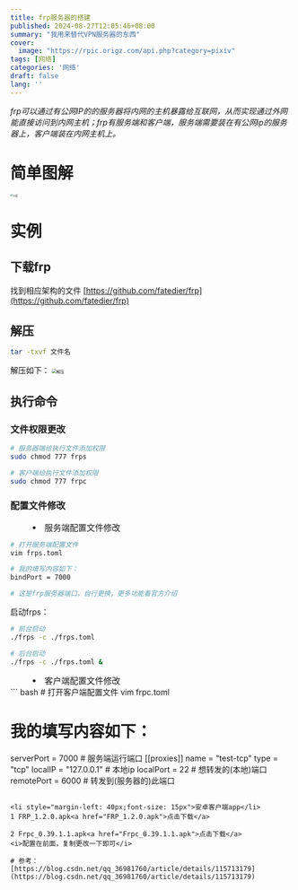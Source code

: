 ```yaml
---
title: frp服务器的搭建
published: 2024-08-27T12:05:46+08:00
summary: "我用来替代VPN服务器的东西"
cover:
  image: "https://rpic.origz.com/api.php?category=pixiv"
tags: [网络]
categories: '网络'
draft: false 
lang: ''
---
```

<i>frp可以通过有公网IP的的服务器将内网的主机暴露给互联网，从而实现通过外网能直接访问到内网主机；frp有服务端和客户端，服务端需要装在有公网ip的服务器上，客户端装在内网主机上。</i>

# 简单图解
<img src="show.png" alt="介绍" style="zoom:30%;" />

# 实例
## 下载frp
找到相应架构的文件
[https://github.com/fatedier/frp](https://github.com/fatedier/frp)
## 解压
``` bash
tar -txvf 文件名
```

解压如下：
<img src="jieya.png" alt="解压" style="zoom:50%;" />

## 执行命令
### 文件权限更改
``` bash
# 服务器端给执行文件添加权限
sudo chmod 777 frps
```
``` bash
# 客户端给执行文件添加权限
sudo chmod 777 frpc
```

### 配置文件修改
<li style="margin-left: 40px;font-size: 15px">服务端配置文件修改</li>

``` bash
# 打开服务端配置文件
vim frps.toml

# 我的填写内容如下：
bindPort = 7000

# 这是frp服务器端口，自行更换，更多功能看官方介绍
```

启动frps：
``` bash
# 前台启动
./frps -c ./frps.toml

# 后台启动
./frps -c ./frps.toml &

```
 
<li style="margin-left: 40px;font-size: 15px">客户端配置文件修改</li>
``` bash
# 打开客户端配置文件
vim frpc.toml

# 我的填写内容如下：
serverPort = 7000   # 服务端运行端口
[[proxies]]
name = "test-tcp"
type = "tcp"
localIP = "127.0.0.1"   # 本地ip
localPort = 22  # 想转发的(本地)端口
remotePort = 6000   # 转发到(服务器的)此端口
```

<li style="margin-left: 40px;font-size: 15px">安卓客户端app</li>
1 FRP_1.2.0.apk<a href="FRP_1.2.0.apk">点击下载</a>

2 Frpc_0.39.1.1.apk<a href="Frpc_0.39.1.1.apk">点击下载</a>
<i>配置在前面，复制更改一下即可</i>

# 参考：
[https://blog.csdn.net/qq_36981760/article/details/115713179](https://blog.csdn.net/qq_36981760/article/details/115713179)
